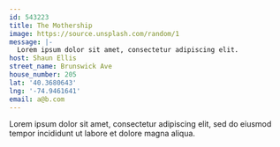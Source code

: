 ```yaml
---
id: 543223
title: The Mothership
image: https://source.unsplash.com/random/1
message: |-
  Lorem ipsum dolor sit amet, consectetur adipiscing elit.
host: Shaun Ellis
street_name: Brunswick Ave
house_number: 205
lat: '40.3680643'
lng: '-74.9461641'
email: a@b.com
---
```

Lorem ipsum dolor sit amet, consectetur adipiscing elit, sed do eiusmod tempor incididunt ut labore et dolore magna aliqua.
